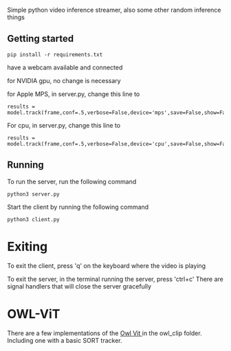Simple python video inference streamer, also some other random inference things

## Getting started

```
pip install -r requirements.txt
```

have a webcam available and connected

for NVIDIA gpu, no change is necessary

for Apple MPS, in server.py, change this line to 
```
results = model.track(frame,conf=.5,verbose=False,device='mps',save=False,show=False)
```
For cpu, in server.py, change this line to 
```
results = model.track(frame,conf=.5,verbose=False,device='cpu',save=False,show=False)
```

## Running

To run the server, run the following command
```
python3 server.py
```
Start the client by running the following command
```
python3 client.py
```
# Exiting

To exit the client, press 'q' on the keyboard where the video is playing

To exit the server, in the terminal running the server, press 'ctrl+c'
There are signal handlers that will close the server gracefully

# OWL-ViT

There are a few implementations of the [Owl Vit ](https://huggingface.co/google/owlvit-base-patch32) in the owl_clip folder. Including one with a basic SORT tracker.